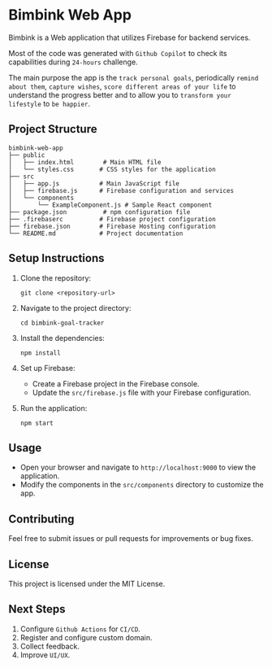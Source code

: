 # Bimbink Web App

Bimbink is a Web application that utilizes Firebase for backend services.

Most of the code was generated with `Github Copilot` to check its capabilities during `24-hours` challenge.

The main purpose the app is the `track personal goals`, periodically `remind about them`, `capture wishes`, `score different areas of your life`  to understand the progress better and to allow you to `transform your lifestyle` to `be happier`.

## Project Structure

```
bimbink-web-app
├── public
│   ├── index.html        # Main HTML file
│   └── styles.css       # CSS styles for the application
├── src
│   ├── app.js           # Main JavaScript file
│   ├── firebase.js      # Firebase configuration and services
│   └── components
│       └── ExampleComponent.js # Sample React component
├── package.json          # npm configuration file
├── .firebaserc          # Firebase project configuration
├── firebase.json        # Firebase Hosting configuration
└── README.md            # Project documentation
```

## Setup Instructions

1. Clone the repository:
   ```
   git clone <repository-url>
   ```

2. Navigate to the project directory:
   ```
   cd bimbink-goal-tracker
   ```

3. Install the dependencies:
   ```
   npm install
   ```

4. Set up Firebase:
   - Create a Firebase project in the Firebase console.
   - Update the `src/firebase.js` file with your Firebase configuration.

5. Run the application:
   ```
   npm start
   ```

## Usage

- Open your browser and navigate to `http://localhost:9000` to view the application.
- Modify the components in the `src/components` directory to customize the app.

## Contributing

Feel free to submit issues or pull requests for improvements or bug fixes.

## License

This project is licensed under the MIT License.

## Next Steps

1. Configure `Github Actions` for `CI/CD`.
2. Register and configure custom domain.
3. Collect feedback.
3. Improve `UI/UX`.
